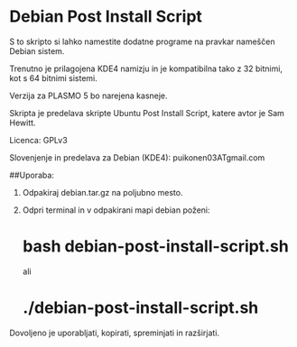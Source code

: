 Debian Post Install Script
==========================

S to skripto si lahko namestite dodatne programe na pravkar nameščen Debian sistem. 

Trenutno je prilagojena KDE4 namizju in je kompatibilna tako z 32 bitnimi, kot s 64 bitnimi sistemi. 

Verzija za PLASMO 5 bo narejena kasneje.

Skripta je predelava skripte Ubuntu Post Install Script, katere avtor je Sam Hewitt.


Licenca: GPLv3

Slovenjenje in predelava za Debian (KDE4): puikonen03ATgmail.com



##Uporaba:

1. Odpakiraj debian.tar.gz na poljubno mesto.
2. Odpri terminal in v odpakirani mapi debian poženi:

    # bash debian-post-install-script.sh
	
	ali
	
	# ./debian-post-install-script.sh



Dovoljeno je uporabljati, kopirati, spreminjati in razširjati.
